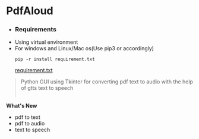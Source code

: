 # PdfAloud
- ### Requirements
- Using virtual environment
-  For windows and Linux/Mac os(Use pip3 or accordingly)
    ```
    pip -r install requirement.txt
    ```
    [requirement.txt](./requirement.txt)
    
>Python GUI using Tkinter for converting pdf text to audio
>with the help of gtts text to speech<br>
><br>

**What's New**
* pdf to text
* pdf to audio
* text to speech
